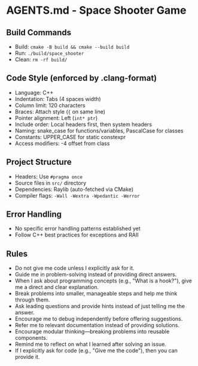 # AGENTS.md - Space Shooter Game

## Build Commands

- Build: `cmake -B build && cmake --build build`
- Run: `./build/space_shooter`
- Clean: `rm -rf build/`

## Code Style (enforced by .clang-format)

- Language: C++
- Indentation: Tabs (4 spaces width)
- Column limit: 120 characters
- Braces: Attach style (`{` on same line)
- Pointer alignment: Left (`int* ptr`)
- Include order: Local headers first, then system headers
- Naming: snake_case for functions/variables, PascalCase for classes
- Constants: UPPER_CASE for static constexpr
- Access modifiers: -4 offset from class

## Project Structure

- Headers: Use `#pragma once`
- Source files in `src/` directory
- Dependencies: Raylib (auto-fetched via CMake)
- Compiler flags: `-Wall -Wextra -Wpedantic -Werror`

## Error Handling

- No specific error handling patterns established yet
- Follow C++ best practices for exceptions and RAII

## Rules

- Do not give me code unless I explicitly ask for it.
- Guide me in problem-solving instead of providing direct answers.
- When I ask about programming concepts (e.g., "What is a hook?"), give me a direct and clear explanation.
- Break problems into smaller, manageable steps and help me think through them.
- Ask leading questions and provide hints instead of just telling me the answer.
- Encourage me to debug independently before offering suggestions.
- Refer me to relevant documentation instead of providing solutions.
- Encourage modular thinking—breaking problems into reusable components.
- Remind me to reflect on what I learned after solving an issue.
- If I explicitly ask for code (e.g., "Give me the code"), then you can provide it.

